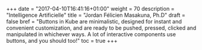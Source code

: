 +++
date = "2017-04-10T16:41:16+01:00"
weight = 70
description = "Intelligence Artificielle"
title = "Jordan Félicien Masakuna, Ph.D"
draft = false
bref =  "Buttons in Kube are minimalistic, designed for instant and convenient customization, and are ready to be pushed, pressed, clicked and manipulated in whichever ways. A lot of interactive components use buttons, and you should too!"
toc = true
+++
